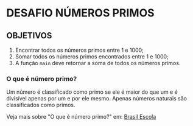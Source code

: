 # DESAFIO NÚMEROS PRIMOS

## OBJETIVOS 

1. Encontrar todos os números primos entre 1 e 1000;
2. Somar todos os números primos encontrados entre 1 e 1000; 
3. A função `main` deve retornar a soma de todos os números primos.
 
### O que é número primo?

Um número é classificado como primo se ele é maior do que um e é divisível apenas por um e por ele mesmo. Apenas números naturais são classificados como primos.

Veja mais sobre "O que é número primo?" em: [Brasil Escola](https://brasilescola.uol.com.br/o-que-e/matematica/o-que-e-numero-primo.html)